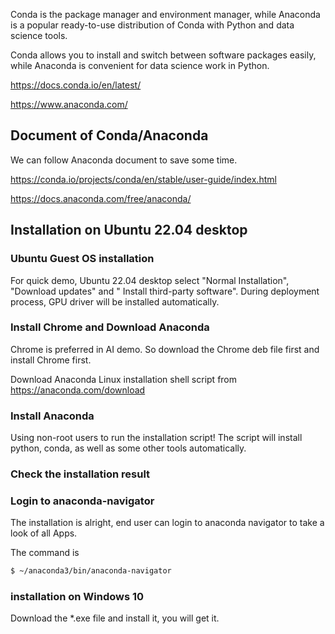 
Conda is the package manager and environment manager, while Anaconda is a popular ready-to-use distribution of Conda with Python and data science tools.

Conda allows you to install and switch between software packages easily, while Anaconda is convenient for data science work in Python.

https://docs.conda.io/en/latest/

https://www.anaconda.com/

## Document of Conda/Anaconda

We can follow Anaconda document to save some time.

https://conda.io/projects/conda/en/stable/user-guide/index.html

https://docs.anaconda.com/free/anaconda/

## Installation on Ubuntu 22.04 desktop

### Ubuntu Guest OS installation

For quick demo, Ubuntu 22.04 desktop select "Normal Installation", "Download updates" and " Install third-party software".
During deployment process, GPU driver will be installed automatically. 



### Install Chrome and Download Anaconda 

Chrome is preferred in AI demo. So download the Chrome deb file first and install Chrome first. 



Download Anaconda Linux installation shell script from https://anaconda.com/download



### Install Anaconda

Using non-root users to run the installation script! The script will install python, conda, as well as some other tools automatically.

 

### Check the installation result

### Login to anaconda-navigator

The installation is alright, end user can login to anaconda navigator to take a look of all Apps.

The command is 

```bash
$ ~/anaconda3/bin/anaconda-navigator
```



### installation on Windows 10

Download the *.exe file and install it, you will get it.

